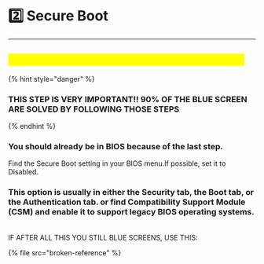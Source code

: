 # 2️⃣ Secure Boot

***

## <mark style="color:yellow;">This page explains how to disable Secure Boot.</mark>

{% hint style="danger" %}
### THIS STEP IS VERY IMPORTANT!! 90% OF THE BLUE SCREEN ARE SOLVED BY FOLLOWING THOSE STEPS
{% endhint %}

### You should already be in BIOS because of the last step.&#x20;

Find the Secure Boot setting in your BIOS menu.If possible, set it to Disabled.&#x20;

### This option is usually in either the Security tab, the Boot tab, or the Authentication tab. or find Compatibility Support Module (CSM) and enable it to support legacy BIOS operating systems.

\
IF AFTER ALL THIS YOU STILL BLUE SCREENS, USE THIS:

{% file src="broken-reference" %}

